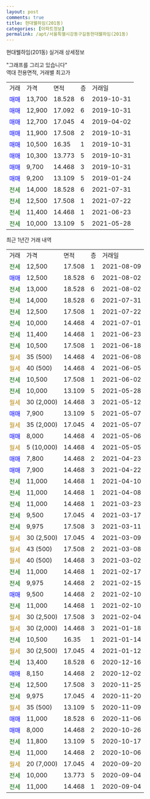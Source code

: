 ```yaml
---
layout: post
comments: true
title: 현대웰하임(201동)
categories: [아파트정보]
permalink: /apt/서울특별시강동구길동현대웰하임(201동)
---
```


현대웰하임(201동) 실거래 상세정보

<script type="text/javascript">
  google.charts.load('current', {'packages':['line', 'corechart']});
  google.charts.setOnLoadCallback(drawChart);

  function drawChart() {
    var data = new google.visualization.DataTable();
    data.addColumn('date', '거래일');
    data.addColumn('number', "매매");
    data.addColumn('number', "전세");
    data.addColumn('number', "전매");

    data.addRows([[new Date(Date.parse("2021-08-09")), null, 12500, null], [new Date(Date.parse("2021-08-02")), 12500, null, null], [new Date(Date.parse("2021-08-02")), null, 13000, null], [new Date(Date.parse("2021-07-31")), null, 14000, null], [new Date(Date.parse("2021-07-22")), null, 12500, null], [new Date(Date.parse("2021-07-01")), null, 10000, null], [new Date(Date.parse("2021-06-23")), null, 11400, null], [new Date(Date.parse("2021-06-18")), null, 10500, null], [new Date(Date.parse("2021-06-08")), null, null, null], [new Date(Date.parse("2021-06-05")), null, null, null], [new Date(Date.parse("2021-06-02")), null, 10500, null], [new Date(Date.parse("2021-05-28")), null, 10000, null], [new Date(Date.parse("2021-05-12")), null, null, null], [new Date(Date.parse("2021-05-07")), 7900, null, null], [new Date(Date.parse("2021-05-07")), null, null, null], [new Date(Date.parse("2021-05-06")), 8000, null, null], [new Date(Date.parse("2021-05-05")), null, null, null], [new Date(Date.parse("2021-04-23")), 7800, null, null], [new Date(Date.parse("2021-04-22")), 7900, null, null], [new Date(Date.parse("2021-04-10")), null, 11000, null], [new Date(Date.parse("2021-04-08")), null, 11000, null], [new Date(Date.parse("2021-03-23")), null, 11000, null], [new Date(Date.parse("2021-03-17")), null, 9500, null], [new Date(Date.parse("2021-03-11")), null, 9975, null], [new Date(Date.parse("2021-03-09")), null, null, null], [new Date(Date.parse("2021-03-08")), null, null, null], [new Date(Date.parse("2021-03-02")), null, null, null], [new Date(Date.parse("2021-02-17")), null, 11000, null], [new Date(Date.parse("2021-02-15")), null, 9975, null], [new Date(Date.parse("2021-02-10")), 9500, null, null], [new Date(Date.parse("2021-02-10")), null, 11000, null], [new Date(Date.parse("2021-02-04")), null, null, null], [new Date(Date.parse("2021-01-18")), null, null, null], [new Date(Date.parse("2021-01-14")), null, 10500, null], [new Date(Date.parse("2021-01-12")), null, null, null], [new Date(Date.parse("2020-12-16")), null, 13400, null], [new Date(Date.parse("2020-12-02")), 8150, null, null], [new Date(Date.parse("2020-11-25")), null, 12500, null], [new Date(Date.parse("2020-11-20")), null, 9975, null], [new Date(Date.parse("2020-11-09")), null, null, null], [new Date(Date.parse("2020-11-06")), 11000, null, null], [new Date(Date.parse("2020-10-26")), 8000, null, null], [new Date(Date.parse("2020-10-17")), null, 11800, null], [new Date(Date.parse("2020-10-06")), null, 11000, null], [new Date(Date.parse("2020-09-20")), null, null, null], [new Date(Date.parse("2020-09-04")), null, 10000, null], [new Date(Date.parse("2020-09-04")), null, 11000, null]]);

    var options = {
      hAxis: {
        format: 'yyyy/MM/dd'
      },    
      lineWidth: 0,
      pointsVisible: true,    
      title: '최근 1년간 유형별 실거래가 분포',
      legend: { position: 'bottom' }
    };

    var formatter = new google.visualization.NumberFormat({pattern:'###,###'} );
    formatter.format(data, 1);
    formatter.format(data, 2);
    
    setTimeout(function() {
        var chart = new google.visualization.LineChart(document.getElementById('columnchart_material'));
        chart.draw(data, (options));
        document.getElementById('loading').style.display = 'none';
    }, 1000);
  }
</script>


<div id="loading" style="z-index:20; display: block; margin-left: 0px">"그래프를 그리고 있습니다"</div>
<div id="columnchart_material" style="width: 95%; margin-left: 0px; display: block"></div>
<!-- contents start -->
역대 전용면적, 거래별 최고가
<table class="sortable">
    <tr>
      <td>거래</td>
      <td>가격</td>
      <td>면적</td>
      <td>층</td>
      <td>거래일</td>
    </tr>
        <tr>
          <td><a style="color: blue">매매</a></td>
          <td>13,700</td>
          <td>18.528</td>
          <td>6</td>
          <td>2019-10-31</td>
        </tr>            <tr>
          <td><a style="color: blue">매매</a></td>
          <td>12,900</td>
          <td>17.092</td>
          <td>6</td>
          <td>2019-10-31</td>
        </tr>            <tr>
          <td><a style="color: blue">매매</a></td>
          <td>12,700</td>
          <td>17.045</td>
          <td>4</td>
          <td>2019-04-02</td>
        </tr>            <tr>
          <td><a style="color: blue">매매</a></td>
          <td>11,900</td>
          <td>17.508</td>
          <td>2</td>
          <td>2019-10-31</td>
        </tr>            <tr>
          <td><a style="color: blue">매매</a></td>
          <td>10,500</td>
          <td>16.35</td>
          <td>1</td>
          <td>2019-10-31</td>
        </tr>            <tr>
          <td><a style="color: blue">매매</a></td>
          <td>10,300</td>
          <td>13.773</td>
          <td>5</td>
          <td>2019-10-31</td>
        </tr>            <tr>
          <td><a style="color: blue">매매</a></td>
          <td>9,700</td>
          <td>14.468</td>
          <td>3</td>
          <td>2019-10-31</td>
        </tr>            <tr>
          <td><a style="color: blue">매매</a></td>
          <td>9,200</td>
          <td>13.109</td>
          <td>5</td>
          <td>2019-01-24</td>
        </tr>        
        <tr>
              <td><a style="color: darkgreen">전세</a></td>
              <td>14,000</td>
              <td>18.528</td>
              <td>6</td>
              <td>2021-07-31</td>
            </tr>            <tr>
              <td><a style="color: darkgreen">전세</a></td>
              <td>12,500</td>
              <td>17.508</td>
              <td>1</td>
              <td>2021-07-22</td>
            </tr>            <tr>
              <td><a style="color: darkgreen">전세</a></td>
              <td>11,400</td>
              <td>14.468</td>
              <td>1</td>
              <td>2021-06-23</td>
            </tr>            <tr>
              <td><a style="color: darkgreen">전세</a></td>
              <td>10,000</td>
              <td>13.109</td>
              <td>5</td>
              <td>2021-05-28</td>
            </tr>        
    
</table>

최근 1년간 거래 내역

<table class="sortable">
    <tr>
      <td>거래</td>
      <td>가격</td>
      <td>면적</td>
      <td>층</td>
      <td>거래일</td>
    </tr>
    <tr>
      <td><a style="color: darkgreen">전세</a></td>
      <td>12,500</td>
      <td>17.508</td>
      <td>1</td>
      <td>2021-08-09</td>
    </tr>          <tr>
      <td><a style="color: blue">매매</a></td>
      <td>12,500</td>
      <td>18.528</td>
      <td>6</td>
      <td>2021-08-02</td>
    </tr>          <tr>
      <td><a style="color: darkgreen">전세</a></td>
      <td>13,000</td>
      <td>18.528</td>
      <td>6</td>
      <td>2021-08-02</td>
    </tr>          <tr>
      <td><a style="color: darkgreen">전세</a></td>
      <td>14,000</td>
      <td>18.528</td>
      <td>6</td>
      <td>2021-07-31</td>
    </tr>          <tr>
      <td><a style="color: darkgreen">전세</a></td>
      <td>12,500</td>
      <td>17.508</td>
      <td>1</td>
      <td>2021-07-22</td>
    </tr>          <tr>
      <td><a style="color: darkgreen">전세</a></td>
      <td>10,000</td>
      <td>14.468</td>
      <td>4</td>
      <td>2021-07-01</td>
    </tr>          <tr>
      <td><a style="color: darkgreen">전세</a></td>
      <td>11,400</td>
      <td>14.468</td>
      <td>1</td>
      <td>2021-06-23</td>
    </tr>          <tr>
      <td><a style="color: darkgreen">전세</a></td>
      <td>10,500</td>
      <td>17.508</td>
      <td>1</td>
      <td>2021-06-18</td>
    </tr>          <tr>
      <td><a style="color: darkgoldenrod">월세</a></td>
      <td>35 (500)</td>
      <td>14.468</td>
      <td>4</td>
      <td>2021-06-08</td>
    </tr>          <tr>
      <td><a style="color: darkgoldenrod">월세</a></td>
      <td>40 (500)</td>
      <td>14.468</td>
      <td>4</td>
      <td>2021-06-05</td>
    </tr>          <tr>
      <td><a style="color: darkgreen">전세</a></td>
      <td>10,500</td>
      <td>17.508</td>
      <td>1</td>
      <td>2021-06-02</td>
    </tr>          <tr>
      <td><a style="color: darkgreen">전세</a></td>
      <td>10,000</td>
      <td>13.109</td>
      <td>5</td>
      <td>2021-05-28</td>
    </tr>          <tr>
      <td><a style="color: darkgoldenrod">월세</a></td>
      <td>30 (2,000)</td>
      <td>14.468</td>
      <td>3</td>
      <td>2021-05-12</td>
    </tr>          <tr>
      <td><a style="color: blue">매매</a></td>
      <td>7,900</td>
      <td>13.109</td>
      <td>5</td>
      <td>2021-05-07</td>
    </tr>          <tr>
      <td><a style="color: darkgoldenrod">월세</a></td>
      <td>35 (2,000)</td>
      <td>17.045</td>
      <td>4</td>
      <td>2021-05-07</td>
    </tr>          <tr>
      <td><a style="color: blue">매매</a></td>
      <td>8,000</td>
      <td>14.468</td>
      <td>4</td>
      <td>2021-05-06</td>
    </tr>          <tr>
      <td><a style="color: darkgoldenrod">월세</a></td>
      <td>5 (10,000)</td>
      <td>14.468</td>
      <td>4</td>
      <td>2021-05-05</td>
    </tr>          <tr>
      <td><a style="color: blue">매매</a></td>
      <td>7,800</td>
      <td>14.468</td>
      <td>2</td>
      <td>2021-04-23</td>
    </tr>          <tr>
      <td><a style="color: blue">매매</a></td>
      <td>7,900</td>
      <td>14.468</td>
      <td>3</td>
      <td>2021-04-22</td>
    </tr>          <tr>
      <td><a style="color: darkgreen">전세</a></td>
      <td>11,000</td>
      <td>14.468</td>
      <td>1</td>
      <td>2021-04-10</td>
    </tr>          <tr>
      <td><a style="color: darkgreen">전세</a></td>
      <td>11,000</td>
      <td>14.468</td>
      <td>1</td>
      <td>2021-04-08</td>
    </tr>          <tr>
      <td><a style="color: darkgreen">전세</a></td>
      <td>11,000</td>
      <td>14.468</td>
      <td>1</td>
      <td>2021-03-23</td>
    </tr>          <tr>
      <td><a style="color: darkgreen">전세</a></td>
      <td>9,500</td>
      <td>17.045</td>
      <td>4</td>
      <td>2021-03-17</td>
    </tr>          <tr>
      <td><a style="color: darkgreen">전세</a></td>
      <td>9,975</td>
      <td>17.508</td>
      <td>3</td>
      <td>2021-03-11</td>
    </tr>          <tr>
      <td><a style="color: darkgoldenrod">월세</a></td>
      <td>30 (2,500)</td>
      <td>17.045</td>
      <td>4</td>
      <td>2021-03-09</td>
    </tr>          <tr>
      <td><a style="color: darkgoldenrod">월세</a></td>
      <td>43 (500)</td>
      <td>17.508</td>
      <td>2</td>
      <td>2021-03-08</td>
    </tr>          <tr>
      <td><a style="color: darkgoldenrod">월세</a></td>
      <td>40 (500)</td>
      <td>14.468</td>
      <td>3</td>
      <td>2021-03-02</td>
    </tr>          <tr>
      <td><a style="color: darkgreen">전세</a></td>
      <td>11,000</td>
      <td>14.468</td>
      <td>1</td>
      <td>2021-02-17</td>
    </tr>          <tr>
      <td><a style="color: darkgreen">전세</a></td>
      <td>9,975</td>
      <td>14.468</td>
      <td>2</td>
      <td>2021-02-15</td>
    </tr>          <tr>
      <td><a style="color: blue">매매</a></td>
      <td>9,500</td>
      <td>14.468</td>
      <td>2</td>
      <td>2021-02-10</td>
    </tr>          <tr>
      <td><a style="color: darkgreen">전세</a></td>
      <td>11,000</td>
      <td>14.468</td>
      <td>1</td>
      <td>2021-02-10</td>
    </tr>          <tr>
      <td><a style="color: darkgoldenrod">월세</a></td>
      <td>30 (2,500)</td>
      <td>17.508</td>
      <td>3</td>
      <td>2021-02-04</td>
    </tr>          <tr>
      <td><a style="color: darkgoldenrod">월세</a></td>
      <td>30 (2,000)</td>
      <td>14.468</td>
      <td>3</td>
      <td>2021-01-18</td>
    </tr>          <tr>
      <td><a style="color: darkgreen">전세</a></td>
      <td>10,500</td>
      <td>16.35</td>
      <td>1</td>
      <td>2021-01-14</td>
    </tr>          <tr>
      <td><a style="color: darkgoldenrod">월세</a></td>
      <td>30 (2,500)</td>
      <td>17.045</td>
      <td>4</td>
      <td>2021-01-12</td>
    </tr>          <tr>
      <td><a style="color: darkgreen">전세</a></td>
      <td>13,400</td>
      <td>18.528</td>
      <td>6</td>
      <td>2020-12-16</td>
    </tr>          <tr>
      <td><a style="color: blue">매매</a></td>
      <td>8,150</td>
      <td>14.468</td>
      <td>2</td>
      <td>2020-12-02</td>
    </tr>          <tr>
      <td><a style="color: darkgreen">전세</a></td>
      <td>12,500</td>
      <td>17.508</td>
      <td>3</td>
      <td>2020-11-25</td>
    </tr>          <tr>
      <td><a style="color: darkgreen">전세</a></td>
      <td>9,975</td>
      <td>17.045</td>
      <td>4</td>
      <td>2020-11-20</td>
    </tr>          <tr>
      <td><a style="color: darkgoldenrod">월세</a></td>
      <td>35 (500)</td>
      <td>13.109</td>
      <td>5</td>
      <td>2020-11-09</td>
    </tr>          <tr>
      <td><a style="color: blue">매매</a></td>
      <td>11,000</td>
      <td>18.528</td>
      <td>6</td>
      <td>2020-11-06</td>
    </tr>          <tr>
      <td><a style="color: blue">매매</a></td>
      <td>8,000</td>
      <td>14.468</td>
      <td>2</td>
      <td>2020-10-26</td>
    </tr>          <tr>
      <td><a style="color: darkgreen">전세</a></td>
      <td>11,800</td>
      <td>13.109</td>
      <td>5</td>
      <td>2020-10-17</td>
    </tr>          <tr>
      <td><a style="color: darkgreen">전세</a></td>
      <td>11,000</td>
      <td>14.468</td>
      <td>2</td>
      <td>2020-10-06</td>
    </tr>          <tr>
      <td><a style="color: darkgoldenrod">월세</a></td>
      <td>20 (7,000)</td>
      <td>17.045</td>
      <td>4</td>
      <td>2020-09-20</td>
    </tr>          <tr>
      <td><a style="color: darkgreen">전세</a></td>
      <td>10,000</td>
      <td>13.773</td>
      <td>5</td>
      <td>2020-09-04</td>
    </tr>          <tr>
      <td><a style="color: darkgreen">전세</a></td>
      <td>11,000</td>
      <td>14.468</td>
      <td>1</td>
      <td>2020-09-04</td>
    </tr>      </table>
<!-- contents end -->    

